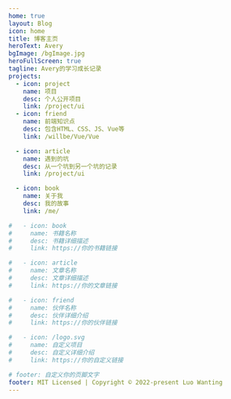 ```yaml
---
home: true
layout: Blog
icon: home
title: 博客主页
heroText: Avery
bgImage: /bgImage.jpg
heroFullScreen: true
tagline: Avery的学习成长记录
projects:
  - icon: project
    name: 项目
    desc: 个人公开项目
    link: /project/ui
  - icon: friend
    name: 前端知识点
    desc: 包含HTML、CSS、JS、Vue等
    link: /willbe/Vue/Vue

  - icon: article
    name: 遇到的坑
    desc: 从一个坑到另一个坑的记录
    link: /project/ui

  - icon: book
    name: 关于我
    desc: 我的故事
    link: /me/

#   - icon: book
#     name: 书籍名称
#     desc: 书籍详细描述
#     link: https://你的书籍链接

#   - icon: article
#     name: 文章名称
#     desc: 文章详细描述
#     link: https://你的文章链接

#   - icon: friend
#     name: 伙伴名称
#     desc: 伙伴详细介绍
#     link: https://你的伙伴链接

#   - icon: /logo.svg
#     name: 自定义项目
#     desc: 自定义详细介绍
#     link: https://你的自定义链接

# footer: 自定义你的页脚文字
footer: MIT Licensed | Copyright © 2022-present Luo Wanting
---
```



